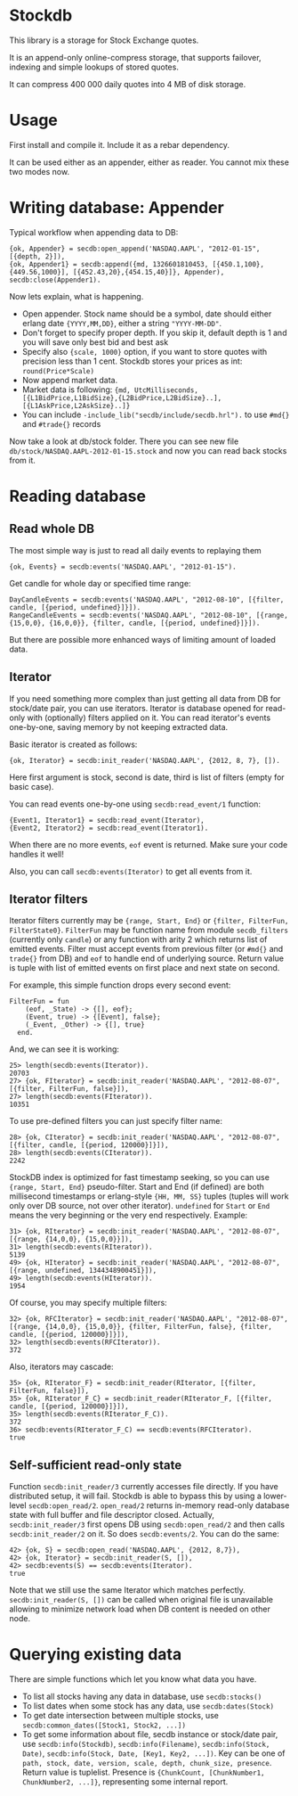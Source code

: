 Stockdb
=======


This library is a storage for Stock Exchange quotes.

It is an append-only online-compress storage, that supports failover, indexing and simple lookups of stored quotes.

It can compress 400 000 daily quotes into 4 MB of disk storage.

Usage
=====

First install and compile it. Include it as a rebar dependency.

It can be used either as an appender, either as reader. You cannot mix these two modes now.

Writing database: Appender
==========================

Typical workflow when appending data to DB:

    {ok, Appender} = secdb:open_append('NASDAQ.AAPL', "2012-01-15", [{depth, 2}]),
    {ok, Appender1} = secdb:append({md, 1326601810453, [{450.1,100},{449.56,1000}], [{452.43,20},{454.15,40}]}, Appender),
    secdb:close(Appender1).


Now lets explain, what is happening.

* Open appender. Stock name should be a symbol, date should either erlang date `{YYYY,MM,DD}`, either a string `"YYYY-MM-DD"`.
* Don't forget to specify proper depth. If you skip it, default depth is 1 and you will save only best bid and best ask
* Specify also `{scale, 1000}` option, if you want to store quotes with precision less than 1 cent. Stockdb stores your prices as int: `round(Price*Scale)`
* Now append market data.
* Market data is following: ```{md, UtcMilliseconds, [{L1BidPrice,L1BidSize},{L2BidPrice,L2BidSize}..], [{L1AskPrice,L2AskSize}..]}```
* You can include ```-include_lib("secdb/include/secdb.hrl").``` to use ```#md{}``` and ```#trade{}``` records

Now take a look at db/stock folder. There you can see new file `db/stock/NASDAQ.AAPL-2012-01-15.stock` and now you can read back stocks from it.


Reading database
================

Read whole DB
-------------

The most simple way is just to read all daily events to replaying them

    {ok, Events} = secdb:events('NASDAQ.AAPL', "2012-01-15").

Get candle for whole day or specified time range:

    DayCandleEvents = secdb:events('NASDAQ.AAPL', "2012-08-10", [{filter, candle, [{period, undefined}]}]).
    RangeCandleEvents = secdb:events('NASDAQ.AAPL', "2012-08-10", [{range, {15,0,0}, {16,0,0}}, {filter, candle, [{period, undefined}]}]).

But there are possible more enhanced ways of limiting amount of loaded data.


Iterator
--------

If you need something more complex than just getting all data from DB for stock/date pair, you can use iterators.
Iterator is database opened for read-only with (optionally) filters applied on it.
You can read iterator's events one-by-one, saving memory by not keeping extracted data.

Basic iterator is created as follows:

    {ok, Iterator} = secdb:init_reader('NASDAQ.AAPL', {2012, 8, 7}, []).

Here first argument is stock, second is date, third is list of filters (empty for basic case).

You can read events one-by-one using `secdb:read_event/1` function:

    {Event1, Iterator1} = secdb:read_event(Iterator),
    {Event2, Iterator2} = secdb:read_event(Iterator1).

When there are no more events, `eof` event is returned. Make sure your code handles it well!

Also, you can call `secdb:events(Iterator)` to get all events from it.


Iterator filters
----------------

Iterator filters currently may be `{range, Start, End}` or `{filter, FilterFun, FilterState0}`.
`FilterFun` may be function name from module `secdb_filters` (currently only `candle`) or
any function with arity 2 which returns list of emitted events. Filter must accept events from
previous filter (or `#md{}` and `trade{}` from DB) and `eof` to handle end of underlying source.
Return value is tuple with list of emitted events on first place and next state on second.

For example, this simple function drops every second event:

    FilterFun = fun
        (eof, _State) -> {[], eof};
        (Event, true) -> {[Event], false};
        (_Event, _Other) -> {[], true}
      end.

And, we can see it is working:

    25> length(secdb:events(Iterator)).          
    20703
    27> {ok, FIterator} = secdb:init_reader('NASDAQ.AAPL', "2012-08-07", [{filter, FilterFun, false}]),
    27> length(secdb:events(FIterator)).
    10351

To use pre-defined filters you can just specify filter name:

    28> {ok, CIterator} = secdb:init_reader('NASDAQ.AAPL', "2012-08-07", [{filter, candle, [{period, 120000}]}]),
    28> length(secdb:events(CIterator)).
    2242

StockDB index is optimized for fast timestamp seeking, so you can use `{range, Start, End}` pseudo-filter. Start and End (if defined)
are both millisecond timestamps or erlang-style `{HH, MM, SS}` tuples (tuples will work only over DB source, not over other iterator). `undefined` for `Start` or `End` means the very beginning or the very end respectively. Example:

    31> {ok, RIterator} = secdb:init_reader('NASDAQ.AAPL', "2012-08-07", [{range, {14,0,0}, {15,0,0}}]),
    31> length(secdb:events(RIterator)).
    5139
    49> {ok, HIterator} = secdb:init_reader('NASDAQ.AAPL', "2012-08-07", [{range, undefined, 1344348900451}]),
    49> length(secdb:events(HIterator)).                                                                      
    1954

Of course, you may specify multiple filters:

    32> {ok, RFCIterator} = secdb:init_reader('NASDAQ.AAPL', "2012-08-07", [{range, {14,0,0}, {15,0,0}}, {filter, FilterFun, false}, {filter, candle, [{period, 120000}]}]),
    32> length(secdb:events(RFCIterator)).
    372                                   

Also, iterators may cascade:

    35> {ok, RIterator_F} = secdb:init_reader(RIterator, [{filter, FilterFun, false}]),
    35> {ok, RIterator_F_C} = secdb:init_reader(RIterator_F, [{filter, candle, [{period, 120000}]}]),
    35> length(secdb:events(RIterator_F_C)).
    372
    36> secdb:events(RIterator_F_C) == secdb:events(RFCIterator).
    true


Self-sufficient read-only state
-------------------------------

Function `secdb:init_reader/3` currently accesses file directly. If you have distributed setup, it will fail. Stockdb is able to bypass this by using a lower-level `secdb:open_read/2`.
`open_read/2` returns in-memory read-only database state with full buffer and file descriptor closed. Actually, `secdb:init_reader/3` first opens DB using `secdb:open_read/2` and then calls `secdb:init_reader/2` on it. So does `secdb:events/2`. You can do the same:

    42> {ok, S} = secdb:open_read('NASDAQ.AAPL', {2012, 8,7}),
    42> {ok, Iterator} = secdb:init_reader(S, []),
    42> secdb:events(S) == secdb:events(Iterator).
    true

Note that we still use the same Iterator which matches perfectly. `secdb:init_reader(S, [])` can be called when original file is unavailable allowing to minimize network load when DB content is needed on other node.


Querying existing data
======================

There are simple functions which let you know what data you have.
* To list all stocks having any data in database, use `secdb:stocks()`
* To list dates when some stock has any data, use `secdb:dates(Stock)`
* To get date intersection between multiple stocks, use `secdb:common_dates([Stock1, Stock2, ...])`
* To get some information about file, secdb instance or stock/date pair, use `secdb:info(Stockdb)`, `secdb:info(Filename)`, `secdb:info(Stock, Date)`, `secdb:info(Stock, Date, [Key1, Key2, ...])`. Key can be one of `path, stock, date, version, scale, depth, chunk_size, presence`. Return value is tuplelist. Presence is `{ChunkCount, [ChunkNumber1, ChunkNumber2, ...]}`, representing some internal report.

